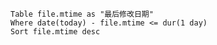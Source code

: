 

```dataview
Table file.mtime as "最后修改日期"
Where date(today) - file.mtime <= dur(1 day)
Sort file.mtime desc
```



